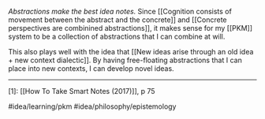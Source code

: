 *Abstractions make the best idea notes.* Since [[Cognition consists of movement between the abstract and the concrete]] and [[Concrete perspectives are combinined abstractions]], it makes sense for my [[PKM]] system to be a collection of abstractions that I can combine at will. 

This also plays well with the idea that [[New ideas arise through an old idea + new context dialectic]]. By having free-floating abstractions that I can place into new contexts, I can develop novel ideas. 

---
[1]: [[How To Take Smart Notes (2017)]], p 75

#idea/learning/pkm 
#idea/philosophy/epistemology 